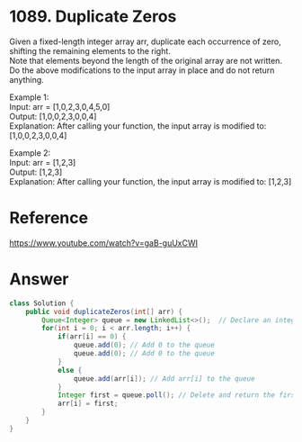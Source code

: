 # 1089. Duplicate Zeros
   
Given a fixed-length integer array arr, duplicate each occurrence of zero, shifting the remaining elements to the right.   
Note that elements beyond the length of the original array are not written.   
Do the above modifications to the input array in place and do not return anything.   

Example 1:   
Input: arr = [1,0,2,3,0,4,5,0]   
Output: [1,0,0,2,3,0,0,4]   
Explanation: After calling your function, the input array is modified to: [1,0,0,2,3,0,0,4]   
   
Example 2:   
Input: arr = [1,2,3]   
Output: [1,2,3]   
Explanation: After calling your function, the input array is modified to: [1,2,3]   

# Reference
<https://www.youtube.com/watch?v=gaB-guUxCWI>

# Answer
```java
class Solution {
    public void duplicateZeros(int[] arr) {
        Queue<Integer> queue = new LinkedList<>();  // Declare an integer type queue
        for(int i = 0; i < arr.length; i++) {
            if(arr[i] == 0) {
                queue.add(0); // Add 0 to the queue
                queue.add(0); // Add 0 to the queue
            }
            else {
                queue.add(arr[i]); // Add arr[i] to the queue
            }
            Integer first = queue.poll(); // Delete and return the first element of the queue.
            arr[i] = first;
        }
    }
}
```
